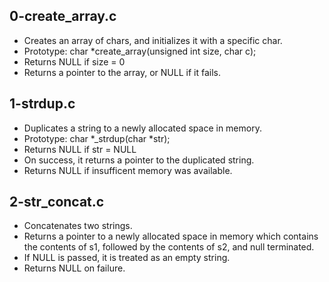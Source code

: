 ## 0-create_array.c
- Creates an array of chars, and initializes it with a specific char.
- Prototype: char *create_array(unsigned int size, char c);
- Returns NULL if size = 0
- Returns a pointer to the array, or NULL if it fails.
## 1-strdup.c
- Duplicates a string to a newly allocated space in memory.
- Prototype: char *_strdup(char *str);
- Returns NULL if str = NULL
- On success, it returns a pointer to the duplicated string.
- Returns NULL if insufficent memory was available.
## 2-str_concat.c
 - Concatenates two strings.
 - Returns a pointer to a newly allocated space in memory which contains the
 contents of s1, followed by the contents of s2, and null terminated.
 - If NULL is passed, it is treated as an empty string.
 - Returns NULL on failure.
